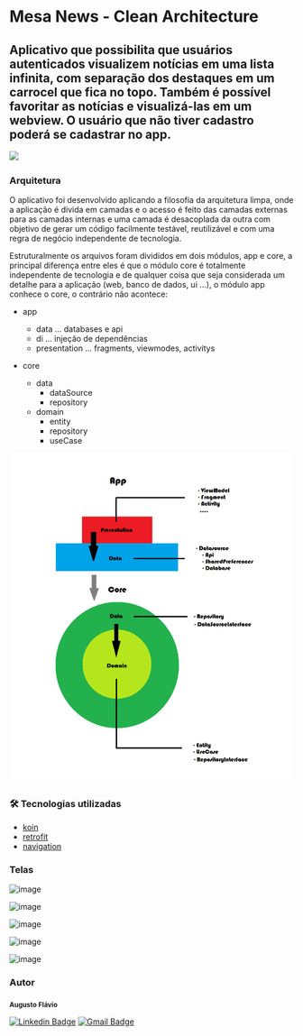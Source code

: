 # Mesa News - Clean Architecture

## Aplicativo que possibilita que usuários autenticados visualizem notícias em uma lista infinita, com separação dos destaques em um carrocel que fica no topo. Também é possível favoritar as notícias e visualizá-las em um webview. O usuário que não tiver cadastro poderá se cadastrar no app.

<img src="https://img.shields.io/github/v/release/augusstoflavio/mesa-news-clean-architecture?style=flat-square" />

### Arquitetura

O aplicativo foi desenvolvido aplicando a filosofia da arquitetura limpa, onde a aplicação é divida em camadas e o acesso é feito das camadas externas para as camadas internas e uma camada é desacoplada da outra com objetivo de gerar um código facilmente testável, reutilizável e com uma regra de negócio independente de tecnologia.

Estruturalmente os arquivos foram divididos em dois módulos, app e core, a principal diferença entre eles é que o módulo core é totalmente independente de tecnologia e de qualquer coisa que seja considerada um detalhe para a aplicação (web, banco de dados, ui ...), o módulo app conhece o core, o contrário não acontece:


- app
	- data
		... databases e api
	- di 
		... injeção de dependências
	- presentation
		... fragments, viewmodes, activitys
	
- core
	- data
		- dataSource
		- repository
	- domain
		- entity
		- repository
		- useCase

![Alt text](architecture.png)

### 🛠 Tecnologias utilizadas

- [koin](https://insert-koin.io/)
- [retrofit](https://square.github.io/retrofit/)
- [navigation](https://developer.android.com/guide/navigation)

### Telas

![image](https://user-images.githubusercontent.com/5657650/121913336-b03a2d80-cd07-11eb-9c31-af4e021bdafd.png)

![image](https://user-images.githubusercontent.com/5657650/121912795-402ba780-cd07-11eb-857b-df5742b85820.png)

![image](https://user-images.githubusercontent.com/5657650/121912846-4ae63c80-cd07-11eb-83d3-538c5db5140e.png)

![image](https://user-images.githubusercontent.com/5657650/121912968-62bdc080-cd07-11eb-9648-9835fb5775bd.png)

![image](https://user-images.githubusercontent.com/5657650/121913098-79fcae00-cd07-11eb-8083-86a188d1692c.png)






### Autor

<sub><b>Augusto Flávio</b></sub>

[![Linkedin Badge](https://img.shields.io/badge/-Augusto-blue?style=flat-square&logo=Linkedin&logoColor=white&link=https://www.linkedin.com/in/augusto-flávio-mendonça-07477b60/)](https://www.linkedin.com/in/augusto-flávio-mendonça-07477b60/) 
[![Gmail Badge](https://img.shields.io/badge/augusto.flaviom@gmail.com-c14438?style=flat-square&logo=Gmail&logoColor=white&link=mailto:augusto.flaviom@gmail.com)](mailto:augusto.flaviom@gmail.com)
